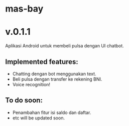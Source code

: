 # mas-bay
v.0.1.1
=======

Aplikasi Android untuk membeli pulsa dengan UI chatbot.

## Implemented features:
- Chatting dengan bot menggunakan text.
- Beli pulsa dengan transfer ke rekening BNI.
- Voice recognition!

## To do soon:
- Penambahan fitur isi saldo dan daftar.
- etc will be updated soon.
